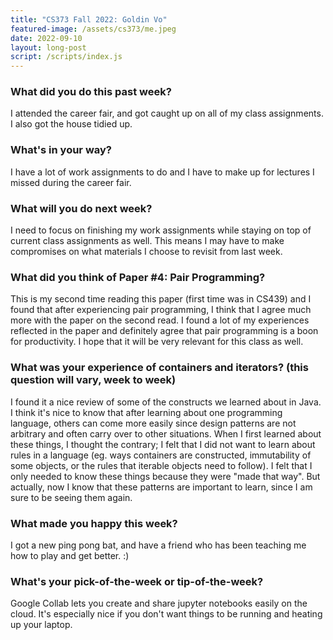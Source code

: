 ```yaml
---
title: "CS373 Fall 2022: Goldin Vo"
featured-image: /assets/cs373/me.jpeg
date: 2022-09-10
layout: long-post
script: /scripts/index.js
---
```

### What did you do this past week?
I attended the career fair, and got caught up on all of my class assignments. I 
also got the house tidied up.

### What's in your way?
I have a lot of work assignments to do and I have to make up for lectures I 
missed during the career fair.

### What will you do next week?
I need to focus on finishing my work assignments while staying on top of current
class assignments as well. This means I may have to make compromises on what
materials I choose to revisit from last week.

### What did you think of Paper #4: Pair Programming?
This is my second time reading this paper (first time was in CS439) and I found
that after experiencing pair programming, I think that I agree much more with 
the paper on the second read. I found a lot of my experiences reflected in the 
paper and definitely agree that pair programming is a boon for productivity. I 
hope that it will be very relevant for this class as well.

### What was your experience of containers and iterators? (this question will vary, week to week)
I found it a nice review of some of the constructs we learned about in Java.
I think it's nice to know that after learning about one programming language, others
can come more easily since design patterns are not arbitrary and often carry 
over to other situations. When I first learned about these things, I thought 
the contrary; I felt that I did not want to learn about rules in a language (eg. ways 
containers are constructed, immutability of some objects, or the rules that iterable objects need to follow). 
I felt that I only needed to know these things because they were "made that way". 
But actually, now I know that these patterns are important to learn, since I am sure to be seeing them again.

### What made you happy this week?
I got a new ping pong bat, and have a friend who has been teaching me how to 
play and get better. :)


### What's your pick-of-the-week or tip-of-the-week?
Google Collab lets you create and share jupyter notebooks easily on the cloud. 
It's especially nice if you don't want things to be running and heating up your
laptop.